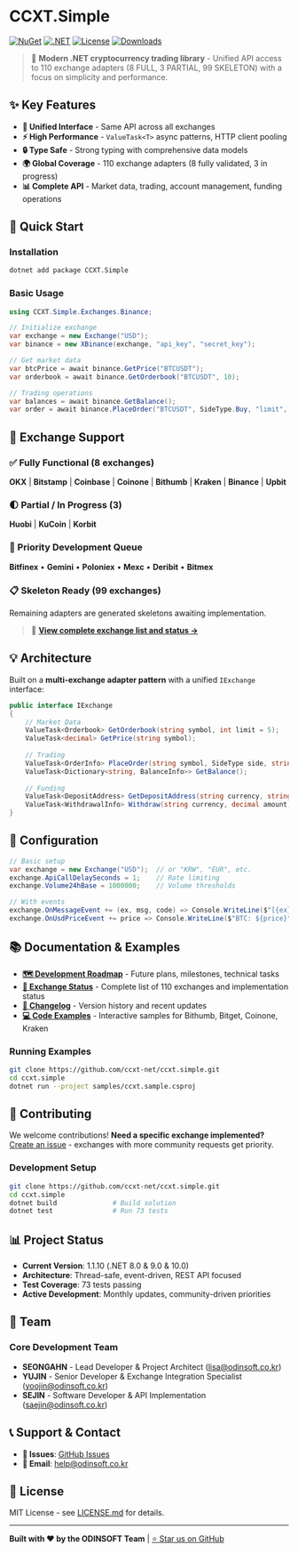 # CCXT.Simple

[![NuGet](https://img.shields.io/nuget/v/CCXT.Simple.svg)](https://www.nuget.org/packages/CCXT.Simple/)
[![.NET](https://img.shields.io/badge/.NET-8.0%20%7C%209.0-blue.svg)](https://dotnet.microsoft.com/)
[![License](https://img.shields.io/badge/license-MIT-blue.svg)](LICENSE.md)
[![Downloads](https://img.shields.io/nuget/dt/CCXT.Simple.svg)](https://www.nuget.org/packages/CCXT.Simple/)

> 🚀 **Modern .NET cryptocurrency trading library** - Unified API access to 110 exchange adapters (8 FULL, 3 PARTIAL, 99 SKELETON) with a focus on simplicity and performance.

## ✨ Key Features

- **🎯 Unified Interface** - Same API across all exchanges
- **⚡ High Performance** - `ValueTask<T>` async patterns, HTTP client pooling
- **🔒 Type Safe** - Strong typing with comprehensive data models
- **🌍 Global Coverage** - 110 exchange adapters (8 fully validated, 3 in progress)
- **📊 Complete API** - Market data, trading, account management, funding operations

## 🚀 Quick Start

### Installation
```bash
dotnet add package CCXT.Simple
```

### Basic Usage
```csharp
using CCXT.Simple.Exchanges.Binance;

// Initialize exchange
var exchange = new Exchange("USD");
var binance = new XBinance(exchange, "api_key", "secret_key");

// Get market data
var btcPrice = await binance.GetPrice("BTCUSDT");
var orderbook = await binance.GetOrderbook("BTCUSDT", 10);

// Trading operations
var balances = await binance.GetBalance();
var order = await binance.PlaceOrder("BTCUSDT", SideType.Buy, "limit", 0.001m, 50000m);
```

## 🏢 Exchange Support

### ✅ Fully Functional (8 exchanges)
**OKX** | **Bitstamp** | **Coinbase** | **Coinone** | **Bithumb** | **Kraken** | **Binance** | **Upbit**

### 🌓 Partial / In Progress (3)
**Huobi** | **KuCoin** | **Korbit**

### 🚧 Priority Development Queue
**Bitfinex** • **Gemini** • **Poloniex** • **Mexc** • **Deribit** • **Bitmex**

### 📋 Skeleton Ready (99 exchanges)
Remaining adapters are generated skeletons awaiting implementation.

> 📖 **[View complete exchange list and status →](docs/EXCHANGES.md)**


## 💡 Architecture

Built on a **multi-exchange adapter pattern** with a unified `IExchange` interface:

```csharp
public interface IExchange
{
    // Market Data
    ValueTask<Orderbook> GetOrderbook(string symbol, int limit = 5);
    ValueTask<decimal> GetPrice(string symbol);
    
    // Trading
    ValueTask<OrderInfo> PlaceOrder(string symbol, SideType side, string orderType, decimal amount, decimal? price = null);
    ValueTask<Dictionary<string, BalanceInfo>> GetBalance();
    
    // Funding
    ValueTask<DepositAddress> GetDepositAddress(string currency, string network = null);
    ValueTask<WithdrawalInfo> Withdraw(string currency, decimal amount, string address);
}
```

## 🔧 Configuration

```csharp
// Basic setup
var exchange = new Exchange("USD");  // or "KRW", "EUR", etc.
exchange.ApiCallDelaySeconds = 1;    // Rate limiting
exchange.Volume24hBase = 1000000;    // Volume thresholds

// With events
exchange.OnMessageEvent += (ex, msg, code) => Console.WriteLine($"[{ex}] {msg}");
exchange.OnUsdPriceEvent += price => Console.WriteLine($"BTC: ${price}");
```

## 📚 Documentation & Examples

- **[🗺️ Development Roadmap](docs/ROADMAP.md)** - Future plans, milestones, technical tasks
- **[🏢 Exchange Status](docs/EXCHANGES.md)** - Complete list of 110 exchanges and implementation status  
- **[📝 Changelog](docs/CHANGELOG.md)** - Version history and recent updates
- **[💻 Code Examples](samples/)** - Interactive samples for Bithumb, Bitget, Coinone, Kraken

### Running Examples
```bash
git clone https://github.com/ccxt-net/ccxt.simple.git
cd ccxt.simple
dotnet run --project samples/ccxt.sample.csproj
```

## 🤝 Contributing

We welcome contributions! **Need a specific exchange implemented?** [Create an issue](https://github.com/ccxt-net/ccxt.simple/issues/new) - exchanges with more community requests get priority.

### Development Setup
```bash
git clone https://github.com/ccxt-net/ccxt.simple.git
cd ccxt.simple
dotnet build              # Build solution  
dotnet test               # Run 73 tests
```

## 📊 Project Status

- **Current Version**: 1.1.10 (.NET 8.0 & 9.0 & 10.0)
- **Architecture**: Thread-safe, event-driven, REST API focused
- **Test Coverage**: 73 tests passing
- **Active Development**: Monthly updates, community-driven priorities

## 👥 Team

### **Core Development Team**
- **SEONGAHN** - Lead Developer & Project Architect ([lisa@odinsoft.co.kr](mailto:lisa@odinsoft.co.kr))
- **YUJIN** - Senior Developer & Exchange Integration Specialist ([yoojin@odinsoft.co.kr](mailto:yoojin@odinsoft.co.kr))
- **SEJIN** - Software Developer & API Implementation ([saejin@odinsoft.co.kr](mailto:saejin@odinsoft.co.kr))

## 📞 Support & Contact

- **🐛 Issues**: [GitHub Issues](https://github.com/ccxt-net/ccxt.simple/issues)
- **📧 Email**: help@odinsoft.co.kr

## 📄 License

MIT License - see [LICENSE.md](LICENSE.md) for details.

---

**Built with ❤️ by the ODINSOFT Team** | [⭐ Star us on GitHub](https://github.com/ccxt-net/ccxt.simple)